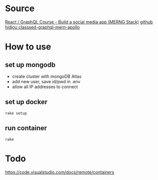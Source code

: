 # Source
[React / GraphQL Course - Build a social media app (MERNG Stack)](https://www.youtube.com/watch?v=n1mdAPFq2Os)
[github hidjou classsed-graphql-mern-apollo ](https://github.com/hidjou/classsed-graphql-mern-apollo/tree/master)

# How to use
## set up mongodb
- create cluster with mongoDB Atlas
- add new user, save id/pwd in .env
- allow all IP addresses to connect
## set up docker
`rake setup`
## run container
`rake`
# Todo
https://code.visualstudio.com/docs/remote/containers

